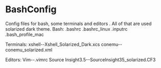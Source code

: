# BashConfig
Config files for bash, some terminals and editors . All of that are used solarized dark theme.
Bash:
    .bashrc
    .bashrc_linux
    .inputrc
    .bash_profile_mac

Terminals:
    xshell--Xshell_Solarized_Dark.xcs
    conemu--conemu_solarized.xml

Editors:
    Vim--.vimrc
    Source Insight3.5--SourceInsight35_solarized.CF3

